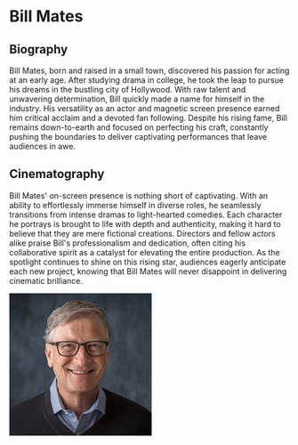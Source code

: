 # Bill Mates

## Biography

Bill Mates, born and raised in a small town, discovered his passion for acting at an early age. After studying drama in college, he took the leap to pursue his dreams in the bustling city of Hollywood. With raw talent and unwavering determination, Bill quickly made a name for himself in the industry. His versatility as an actor and magnetic screen presence earned him critical acclaim and a devoted fan following. Despite his rising fame, Bill remains down-to-earth and focused on perfecting his craft, constantly pushing the boundaries to deliver captivating performances that leave audiences in awe.

## Cinematography

Bill Mates' on-screen presence is nothing short of captivating. With an ability to effortlessly immerse himself in diverse roles, he seamlessly transitions from intense dramas to light-hearted comedies. Each character he portrays is brought to life with depth and authenticity, making it hard to believe that they are mere fictional creations. Directors and fellow actors alike praise Bill's professionalism and dedication, often citing his collaborative spirit as a catalyst for elevating the entire production. As the spotlight continues to shine on this rising star, audiences eagerly anticipate each new project, knowing that Bill Mates will never disappoint in delivering cinematic brilliance.

![Bill Mates](image/stars/star2_Bill%20Mates(Game%20of%20Clones).jpg)